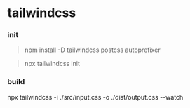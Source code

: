 # tailwindcss

### init

> npm install -D tailwindcss postcss autoprefixer

> npx tailwindcss init

### build

npx tailwindcss -i ./src/input.css -o ./dist/output.css --watch